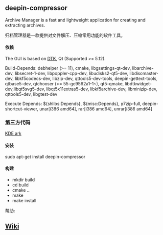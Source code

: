 ## deepin-compressor

Archive Manager is a fast and lightweight application for creating and extracting archives.

归档管理器是一款提供对文件解压、压缩常用功能的软件工具。

#### 依赖

The GUI is based on [DTK](https://github.com/linuxdeepin/dtkwidget), Qt (Supported >= 5.12).

Build-Depends:
debhelper (>= 11), cmake, libgsettings-qt-dev, libarchive-dev, libsecret-1-dev, libpoppler-cpp-dev, libudisks2-qt5-dev, libdisomaster-dev, libkf5codecs-dev, libzip-dev, qttools5-dev-tools, deepin-gettext-tools, qtbase5-dev, qtchooser (>= 55-gc9562a1-1~), qt5-qmake, libdtkwidget-dev,libqt5svg5-dev, libqt5x11extras5-dev, libkf5archive-dev, libminizip-dev, qttools5-dev, libgtest-dev

Execute Depends:
${shlibs:Depends}, ${misc:Depends}, p7zip-full, deepin-shortcut-viewer, unar[i386 amd64], rar[i386 amd64], unrar[i386 amd64]

### 第三方代码

[KDE ark](https://github.com/kde/ark)

#### 安装

sudo apt-get install deepin-compressor

#### 构建

- mkdir build
- cd build
- cmake ..
- make
- make install

帮助:

## [Wiki](http://gitlab01.archermind.com/amt_SY/compressor/wikis/home)

